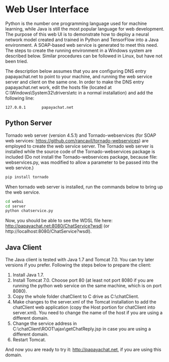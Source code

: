 # Web User Interface

Python is the number one programming language used for machine learning, while Java is still the most popular language for web development. The purpose of this web UI is to demonstrate how to deploy a neural network model created and trained in Python and TensorFlow into a Java environment. A SOAP-based web service is generated to meet this need. The steps to create the running environment in a Windows system are described below. Similar procedures can be followed in Linux, but have not been tried.

The description below assumes that you are configuring DNS entry papayachat.net to point to your machine, and running the web service server and client on the same one. In order to make the DNS entry papayachat.net work, edit the hosts file (located at C:\Windows\System32\drivers\etc in a normal installation) and add the following line:
    
    127.0.0.1  		papayachat.net

## Python Server

Tornado web server (version 4.5.1) and Tornado-webservices (for SOAP web services: https://github.com/rancavil/tornado-webservices) are employed to create the web service server. The Tornado web server is installed while the source code of the Tornado-webservices package is included (Do not install the Tornado-webservices package, because file: webservices.py, was modified to allow a parameter to be passed into the web service.)

```bash
pip install tornado
```

When tornado web server is installed, run the commands below to bring up the web service. 

```bash
cd webui
cd server
python chatservice.py
```

Now, you should be able to see the WDSL file here: http://papayachat.net:8080/ChatService?wsdl (or http://localhost:8080/ChatService?wsdl).

## Java Client

The Java client is tested with Java 1.7 and Tomcat 7.0. You can try later versions if you prefer. Following the steps below to prepare the client:

1. Install Java 1.7.
2. Install Tomcat 7.0. Choose port 80 (at least not port 8080 if you are running the python web service on the same machine, which is on port 8080).
3. Copy the whole folder chatClient to C drive as C:\chatClient. 
4. Make changes to the server.xml of the Tomcat installation to add the chatClient web application (copy the Host portion for chatClient into server.xml). You need to change the name of the host if you are using a different domain.
5. Change the service address in C:\chatClient\ROOT\ajax\getChatReply.jsp in case you are using a different domain.
6. Restart Tomcat.

And now you are ready to try it: http://papayachat.net, if you are using this domain.
